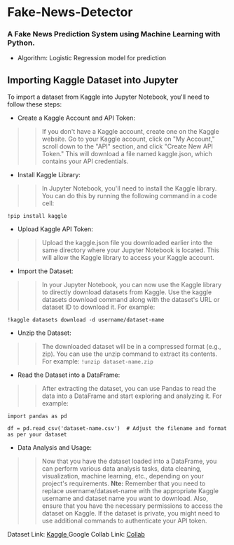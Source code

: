 # Fake-News-Detector
### A Fake News Prediction System using Machine Learning with Python.
- Algorithm: Logistic Regression model for prediction

## Importing Kaggle Dataset into Jupyter

To import a dataset from Kaggle into Jupyter Notebook, you'll need to follow these steps:

- Create a Kaggle Account and API Token:

>> If you don't have a Kaggle account, create one on the Kaggle website.
Go to your Kaggle account, click on "My Account," scroll down to the "API" section, and click "Create New API Token." This will download a file named kaggle.json, which contains your API credentials.

- Install Kaggle Library:

>> In Jupyter Notebook, you'll need to install the Kaggle library. You can do this by running the following command in a code cell:

```!pip install kaggle```

- Upload Kaggle API Token:

>> Upload the kaggle.json file you downloaded earlier into the same directory where your Jupyter Notebook is located. This will allow the Kaggle library to access your Kaggle account.

- Import the Dataset:

>> In your Jupyter Notebook, you can now use the Kaggle library to directly download datasets from Kaggle. Use the kaggle datasets download command along with the dataset's URL or dataset ID to download it. For example:

```!kaggle datasets download -d username/dataset-name```

- Unzip the Dataset:

>> The downloaded dataset will be in a compressed format (e.g., zip). You can use the unzip command to extract its contents. For example:
```!unzip dataset-name.zip```

- Read the Dataset into a DataFrame:

>> After extracting the dataset, you can use Pandas to read the data into a DataFrame and start exploring and analyzing it. For example:
```
import pandas as pd

df = pd.read_csv('dataset-name.csv')  # Adjust the filename and format as per your dataset
```

- Data Analysis and Usage:

>> Now that you have the dataset loaded into a DataFrame, you can perform various data analysis tasks, data cleaning, visualization, machine learning, etc., depending on your project's requirements.
**Nte:** Remember that you need to replace username/dataset-name with the appropriate Kaggle username and dataset name you want to download. Also, ensure that you have the necessary permissions to access the dataset on Kaggle. If the dataset is private, you might need to use additional commands to authenticate your API token.

Dataset Link: <a href="https://www.kaggle.com/competitions/fake-news/data" target="_blank"> Kaggle </a>
Google Collab Link: <a href="1YxD2SRlRn9YfG5Lak7Pr9b8Y7bg6maOZ" target="_blank"> Collab </a>


